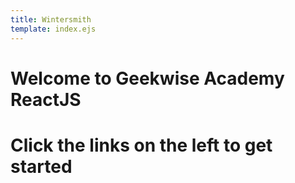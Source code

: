 ```yaml
---
title: Wintersmith
template: index.ejs
---
```


# Welcome to Geekwise Academy ReactJS

# Click the links on the left to get started
